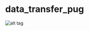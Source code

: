# data_transfer_pug
![alt tag](https://heavyeditorial.files.wordpress.com/2013/05/tumblr_inline_mjjyvn5q3g1r405y9.gif)